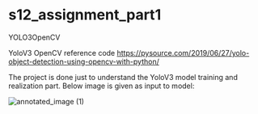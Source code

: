 # s12_assignment_part1
YOLO3OpenCV

YoloV3 OpenCV reference code  https://pysource.com/2019/06/27/yolo-object-detection-using-opencv-with-python/

The project is done just to understand the YoloV3 model training and realization part. 
Below image is given as input to model:

![annotated_image (1)](https://user-images.githubusercontent.com/123192396/230546776-5528aea9-89e1-4e2e-aab7-6f79704a75de.jpg)
